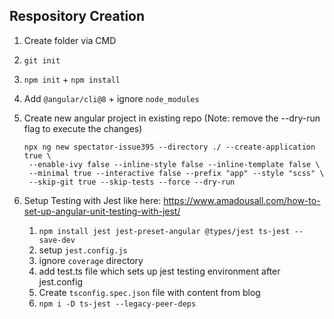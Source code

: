 ## Respository Creation 

1. Create folder via CMD 
2. `git init`
3. `npm init` + `npm install`
4. Add `@angular/cli@8` + ignore `node_modules`
5. Create new angular project in existing repo (Note: remove the --dry-run flag to execute the changes)
   ``` 
   npx ng new spectator-issue395 --directory ./ --create-application true \
    --enable-ivy false --inline-style false --inline-template false \
    --minimal true --interactive false --prefix "app" --style "scss" \
    --skip-git true --skip-tests --force --dry-run
   ```
6. Setup Testing with Jest like here: 
   https://www.amadousall.com/how-to-set-up-angular-unit-testing-with-jest/
   
   1. `npm install jest jest-preset-angular @types/jest ts-jest --save-dev`
   2. setup `jest.config.js`
   3. ignore `coverage` directory
   4. add test.ts file which sets up jest testing environment after jest.config
   5. Create `tsconfig.spec.json` file with content from blog
   6. `npm i -D ts-jest --legacy-peer-deps`